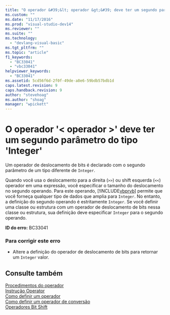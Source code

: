 ```yaml
---
title: "O operador &#39;&lt; operador &gt;&#39; deve ter um segundo par&#226;metro do tipo &#39;Integer&#39; | Microsoft Docs"
ms.custom: ""
ms.date: "11/17/2016"
ms.prod: "visual-studio-dev14"
ms.reviewer: ""
ms.suite: ""
ms.technology: 
  - "devlang-visual-basic"
ms.tgt_pltfrm: ""
ms.topic: "article"
f1_keywords: 
  - "BC33041"
  - "vbc33041"
helpviewer_keywords: 
  - "BC33041"
ms.assetid: 5cd56f6d-2f0f-49de-a8e6-59bdb57bdb1d
caps.latest.revision: 9
caps.handback.revision: 9
author: "stevehoag"
ms.author: "shoag"
manager: "wpickett"
---
```

# O operador &#39;&lt; operador &gt;&#39; deve ter um segundo par&#226;metro do tipo &#39;Integer&#39;
Um operador de deslocamento de bits é declarado com o segundo parâmetro de um tipo diferente de `Integer`.  
  
 Quando você usa o deslocamento para a direita \(`>>`\) ou shift esquerda \(`<<`\) operador em uma expressão, você especificar o tamanho do deslocamento no segundo operando. Para este operando, [!INCLUDE[vbprvb](../../csharp/programming-guide/concepts/linq/includes/vbprvb_md.md)] permite que você forneça qualquer tipo de dados que amplia para `Integer`. No entanto, a definição do segundo operando é estritamente `Integer`. Se você definir uma classe ou estrutura com um operador de deslocamento de bits nessa classe ou estrutura, sua definição deve especificar `Integer` para o segundo operando.  
  
 **ID do erro:** BC33041  
  
### Para corrigir este erro  
  
-   Altere a definição do operador de deslocamento de bits para retornar um `Integer` valor.  
  
## Consulte também  
 [Procedimentos do operador](../../visual-basic/programming-guide/language-features/procedures/operator-procedures.md)   
 [Instrução Operator](../../visual-basic/language-reference/statements/operator-statement.md)   
 [Como definir um operador](../Topic/How%20to:%20Define%20an%20Operator%20\(Visual%20Basic\).md)   
 [Como definir um operador de conversão](../../visual-basic/programming-guide/language-features/procedures/how-to-define-a-conversion-operator.md)   
 [Operadores Bit Shift](../../visual-basic/language-reference/operators/bit-shift-operators.md)